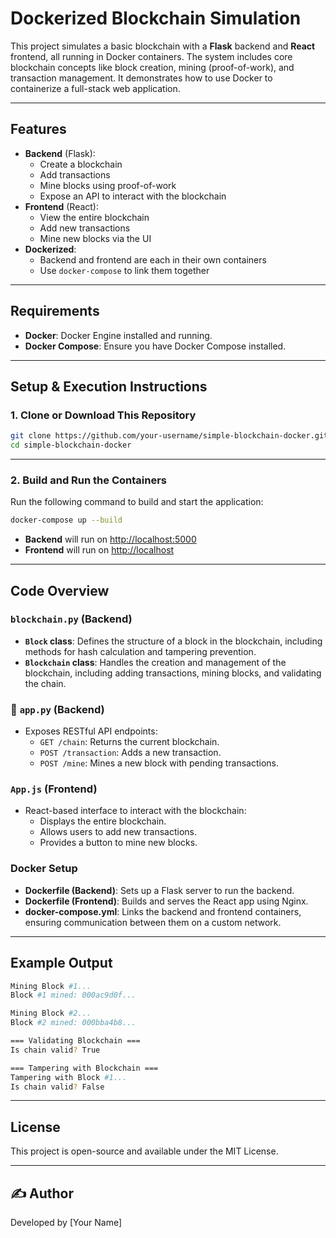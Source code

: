 
# Dockerized Blockchain Simulation

This project simulates a basic blockchain with a **Flask** backend and **React** frontend, all running in Docker containers. The system includes core blockchain concepts like block creation, mining (proof-of-work), and transaction management. It demonstrates how to use Docker to containerize a full-stack web application.

---

## Features

- **Backend** (Flask):
  - Create a blockchain
  - Add transactions
  - Mine blocks using proof-of-work
  - Expose an API to interact with the blockchain
- **Frontend** (React):
  - View the entire blockchain
  - Add new transactions
  - Mine new blocks via the UI
- **Dockerized**:
  - Backend and frontend are each in their own containers
  - Use `docker-compose` to link them together

---

## Requirements

- **Docker**: Docker Engine installed and running.
- **Docker Compose**: Ensure you have Docker Compose installed.

---

## Setup & Execution Instructions

### 1. Clone or Download This Repository

```bash
git clone https://github.com/your-username/simple-blockchain-docker.git
cd simple-blockchain-docker
```

---

### 2. Build and Run the Containers

Run the following command to build and start the application:

```bash
docker-compose up --build
```

- **Backend** will run on [http://localhost:5000](http://localhost:5000)
- **Frontend** will run on [http://localhost](http://localhost)

---

## Code Overview

###  `blockchain.py` (Backend)

- **`Block` class**: Defines the structure of a block in the blockchain, including methods for hash calculation and tampering prevention.
- **`Blockchain` class**: Handles the creation and management of the blockchain, including adding transactions, mining blocks, and validating the chain.

### 🔗 `app.py` (Backend)

- Exposes RESTful API endpoints:
  - `GET /chain`: Returns the current blockchain.
  - `POST /transaction`: Adds a new transaction.
  - `POST /mine`: Mines a new block with pending transactions.

### `App.js` (Frontend)

- React-based interface to interact with the blockchain:
  - Displays the entire blockchain.
  - Allows users to add new transactions.
  - Provides a button to mine new blocks.

### Docker Setup

- **Dockerfile (Backend)**: Sets up a Flask server to run the backend.
- **Dockerfile (Frontend)**: Builds and serves the React app using Nginx.
- **docker-compose.yml**: Links the backend and frontend containers, ensuring communication between them on a custom network.

---

## Example Output

```bash
Mining Block #1...
Block #1 mined: 000ac9d0f...

Mining Block #2...
Block #2 mined: 000bba4b8...

=== Validating Blockchain ===
Is chain valid? True

=== Tampering with Blockchain ===
Tampering with Block #1...
Is chain valid? False
```

---

## License

This project is open-source and available under the MIT License.

---

## ✍️ Author

Developed by [Your Name]

